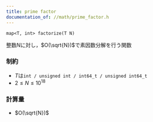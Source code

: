 ```yaml
---
title: prime factor
documentation_of: //math/prime_factor.h
---
```


```
map<T, int> factorize(T N)
```

整数$N$に対し，$O(\sqrt{N})$で素因数分解を行う関数

### 制約
- $T$は`int / unsigned int / int64_t / unsigned int64_t`
- $2 \leq N \leq 10^18$

### 計算量
- $O(\sqrt{N})$
